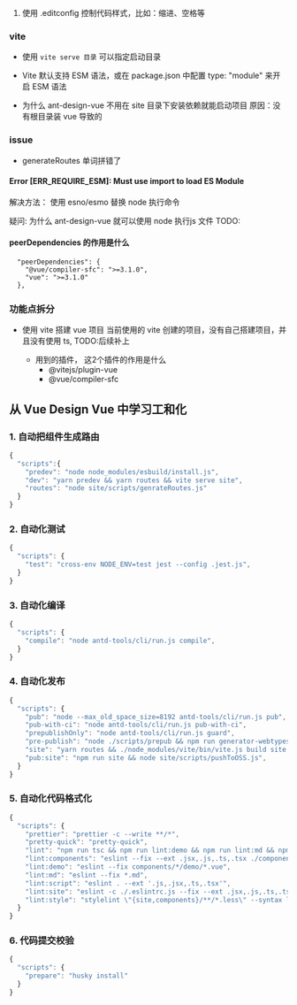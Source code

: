 1. 使用 .editconfig 控制代码样式，比如：缩进、空格等


### vite

- 使用 ```vite serve 目录``` 可以指定启动目录

- Vite 默认支持 ESM 语法，或在 package.json 中配置  type: "module" 来开启 ESM 语法

- 为什么 ant-design-vue 不用在 site 目录下安装依赖就能启动项目
原因：没有根目录装 vue 导致的

### issue
- generateRoutes 单词拼错了


#### Error [ERR_REQUIRE_ESM]: Must use import to load ES Module

解决方法： 使用 esno/esmo  替换 node 执行命令

疑问: 为什么 ant-design-vue 就可以使用 node 执行js 文件 TODO:



#### peerDependencies 的作用是什么

```
  "peerDependencies": {
    "@vue/compiler-sfc": ">=3.1.0",
    "vue": ">=3.1.0"
  },
```

### 功能点拆分

- 使用 vite 搭建 vue 项目
当前使用的 vite 创建的项目，没有自己搭建项目，并且没有使用 ts, TODO:后续补上

    - 用到的插件， 这2个插件的作用是什么
        - @vitejs/plugin-vue
        - @vue/compiler-sfc


## 从 Vue Design Vue 中学习工和化

### 1. 自动把组件生成路由

```js
{
  "scripts":{
    "predev": "node node_modules/esbuild/install.js",
    "dev": "yarn predev && yarn routes && vite serve site",
    "routes": "node site/scripts/genrateRoutes.js"
  }
}
```

### 2. 自动化测试

```js
{
  "scripts": {
    "test": "cross-env NODE_ENV=test jest --config .jest.js",
  }
}
```


### 3. 自动化编译

```js
{
  "scripts": {
    "compile": "node antd-tools/cli/run.js compile",
  }
}
```

### 4. 自动化发布

```js
{
  "scripts": {
    "pub": "node --max_old_space_size=8192 antd-tools/cli/run.js pub",
    "pub-with-ci": "node antd-tools/cli/run.js pub-with-ci",
    "prepublishOnly": "node antd-tools/cli/run.js guard",
    "pre-publish": "node ./scripts/prepub && npm run generator-webtypes",
    "site": "yarn routes && ./node_modules/vite/bin/vite.js build site --base=https://next.antdv.com/",
    "pub:site": "npm run site && node site/scripts/pushToOSS.js",
  }
}
```

### 5. 自动化代码格式化

```js
{
  "scripts": {
    "prettier": "prettier -c --write **/*",
    "pretty-quick": "pretty-quick",
    "lint": "npm run tsc && npm run lint:demo && npm run lint:md && npm run lint:script && npm run lint:site",
    "lint:components": "eslint --fix --ext .jsx,.js,.ts,.tsx ./components",
    "lint:demo": "eslint --fix components/*/demo/*.vue",
    "lint:md": "eslint --fix *.md",
    "lint:script": "eslint . --ext '.js,.jsx,.ts,.tsx'",
    "lint:site": "eslint -c ./.eslintrc.js --fix --ext .jsx,.js,.ts,.tsx,vue ./site",
    "lint:style": "stylelint \"{site,components}/**/*.less\" --syntax less",
  }
}
```
### 6. 代码提交校验

```js
{
  "scripts": {
    "prepare": "husky install"
  }
}
```